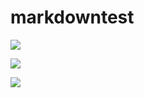 # markdowntest



<a><img src="https://img.shields.io/badge/-green-green.svg?colorA=ffffff&colorB=00aa00&style=for-the-badge"/></a>

<a><img src="https://img.shields.io/badge/-yellow-yellow.svg?colorA=ffffff&colorB=dddd00&style=for-the-badge"/></a>

<a><img src="https://img.shields.io/badge/-red-red.svg?colorA=ffffff&colorB=cc0000&style=for-the-badge"/></a>


